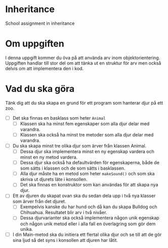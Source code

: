 # Inheritance
School assignment in inheritance

# Om uppgiften

I denna uppgift kommer du öva på att använda arv inom objektorientering. Uppgiften handlar till stor del om att tänka ut en struktur för arv men också delvis om att implementera den i kod.

# Vad du ska göra

Tänk dig att du ska skapa en grund för ett program som hanterar djur på ett zoo.

- [ ]  Det ska finnas en basklass som heter `Animal`
    - [ ]  Klassen ska ha minst fem egenskaper som alla djur delar med varandra.
    - [ ]  Klassen ska också ha minst tre metoder som alla djur delar med varandra.
- [ ]  Du ska skapa minst tre olika djur som ärver från klassen Animal.
    - [ ]  Dessa djur ska implementera minst en ny egenskap vardera och minst en ny metod vardera.
    - [ ]  Dessa djur ska också ha defaultvärden för egenskaperna, både de som sätts i klassen och de som sätts i basklassen.
    - [ ]  Alla djur måste ha en metod som heter `makeSound()` och som ska skriva ut djurets läte i konsollen.
    - [ ]  Det ska finnas en konstruktor som kan användas för att skapa nya djur.
- [ ]  Ett av djuren du skapat ovan ska du sedan dela upp i två nya klasser som ärver från det djuret.
    - [ ]  Exempelvis kanske du har hund och då kan du skapa Bulldog och Chihuahua. Resultatet blir arv i två nivåer.
    - [ ]  Dessa djurvarianter ska också implementera någon unik egenskap och någon unik metod eller i alla fall en överlagring som gör dem unika.
- [ ]  I din Main-metod ska du initiera ett flertal olika djur och se till att de gör sina ljud så det syns i konsollen att djuren har låtit.
